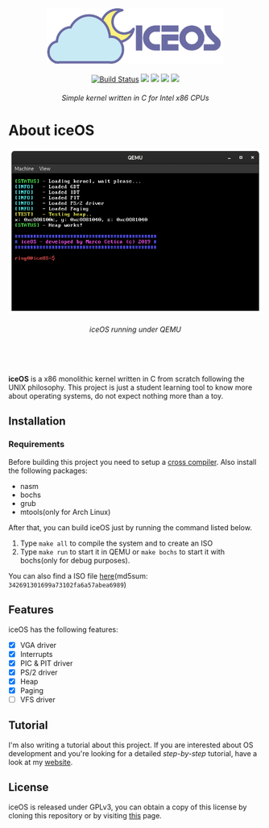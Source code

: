 <div align="center">
<img src="imgs/iceOS_logo_full_concept.png" width="350px">
<br><br>
<a href="https://travis-ci.org/ice-bit/iceOS"><img src="https://travis-ci.org/ice-bit/iceOS.svg?branch=master" alt="Build Status" /></a>
<a href="LICENSE.md"><img src="https://img.shields.io/badge/license-GPLv3-blue"></a>
<img src="https://img.shields.io/github/repo-size/ice-bit/iceOS?color=purple" />
<img src="https://img.shields.io/badge/platform-intel--x86-brown" />
<img src="https://img.shields.io/badge/language-C-black" />  


<h6><i>Simple kernel written in C for Intel x86 CPUs</i></h6>
</div>

# About iceOS
<div align="center">
<img src="imgs/screenshot.png"  />
<h6><i>iceOS running under QEMU</h6></i>
</div><br /><br />

**iceOS** is a x86 monolithic kernel written in C from scratch following the UNIX philosophy. This project is just a student learning tool to know more about operating systems, do not expect nothing more than a toy.


## Installation
### Requirements
Before building this project you need to setup a [cross compiler](https://wiki.osdev.org/GCC_Cross-Compiler). Also install the following packages:  

- nasm
- bochs
- grub
- mtools(only for Arch Linux)

After that, you can build iceOS just by running the command listed below.  
1. Type `make all` to compile the system and to create an ISO
2. Type `make run` to start it in QEMU or `make bochs` to start it with bochs(only for debug purposes).

You can also find a ISO file 
[here](https://github.com/ice-bit/iceOS/raw/master/imgs/iceOS.iso)(md5sum: `342691301699a73102fa6a57abea6989`)

## Features
iceOS has the following features:  
- [x] VGA driver  
- [x] Interrupts  
- [x] PIC & PIT driver  
- [x] PS/2 driver  
- [x] Heap  
- [x] Paging
- [ ] VFS driver

## Tutorial
I'm also writing a tutorial about this project. If you are interested about OS development and you're looking for a detailed _step-by-step_ tutorial, have a look at my [website](osdev.marcocetica.com).


## License
iceOS is released under GPLv3, you can obtain a copy of this license by cloning this repository or by visiting [this](https://opensource.org/licenses/GPL-3.0) page.
